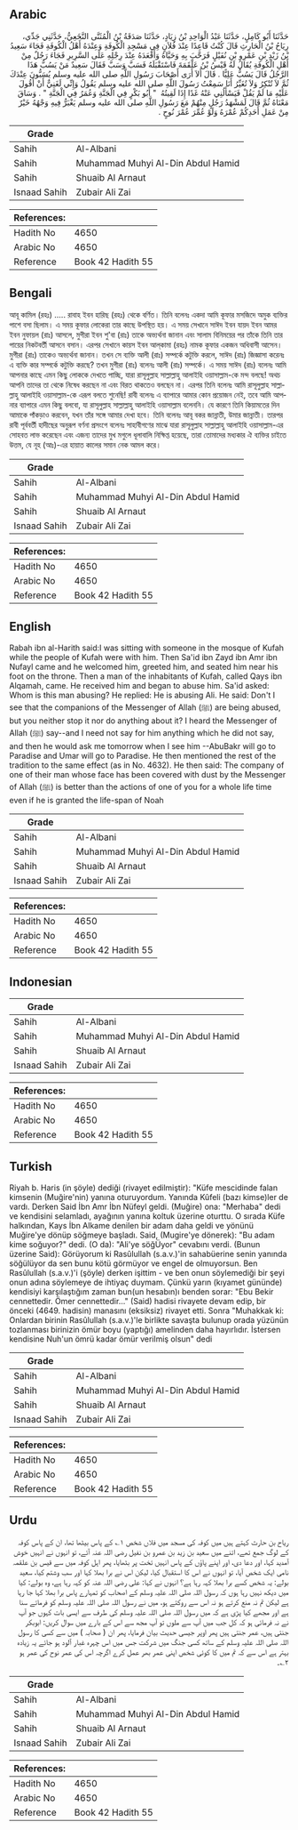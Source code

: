 ## Arabic


<div dir="rtl" lang="ar" style={{fontSize:'larger',backgroundColor:'#f8f9fa',padding:20}}>
حَدَّثَنَا أَبُو كَامِلٍ، حَدَّثَنَا عَبْدُ الْوَاحِدِ بْنُ زِيَادٍ، حَدَّثَنَا صَدَقَةُ بْنُ الْمُثَنَّى النَّخَعِيُّ، حَدَّثَنِي جَدِّي، رِيَاحُ بْنُ الْحَارِثِ قَالَ كُنْتُ قَاعِدًا عِنْدَ فُلاَنٍ فِي مَسْجِدِ الْكُوفَةِ وَعِنْدَهُ أَهْلُ الْكُوفَةِ فَجَاءَ سَعِيدُ بْنُ زَيْدِ بْنِ عَمْرِو بْنِ نُفَيْلٍ فَرَحَّبَ بِهِ وَحَيَّاهُ وَأَقْعَدَهُ عِنْدَ رِجْلِهِ عَلَى السَّرِيرِ فَجَاءَ رَجُلٌ مِنْ أَهْلِ الْكُوفَةِ يُقَالُ لَهُ قَيْسُ بْنُ عَلْقَمَةَ فَاسْتَقْبَلَهُ فَسَبَّ وَسَبَّ فَقَالَ سَعِيدٌ مَنْ يَسُبُّ هَذَا الرَّجُلُ قَالَ يَسُبُّ عَلِيًّا ‏.‏ قَالَ أَلاَ أَرَى أَصْحَابَ رَسُولِ اللَّهِ صلى الله عليه وسلم يُسَبُّونَ عِنْدَكَ ثُمَّ لاَ تُنْكِرُ وَلاَ تُغَيِّرُ أَنَا سَمِعْتُ رَسُولَ اللَّهِ صلى الله عليه وسلم يَقُولُ وَإِنِّي لَغَنِيٌّ أَنْ أَقُولَ عَلَيْهِ مَا لَمْ يَقُلْ فَيَسْأَلُنِي عَنْهُ غَدًا إِذَا لَقِيتُهُ ‏ "‏ أَبُو بَكْرٍ فِي الْجَنَّةِ وَعُمَرُ فِي الْجَنَّةِ ‏"‏ ‏.‏ وَسَاقَ مَعْنَاهُ ثُمَّ قَالَ لَمَشْهَدُ رَجُلٍ مِنْهُمْ مَعَ رَسُولِ اللَّهِ صلى الله عليه وسلم يَغْبَرُّ فِيهِ وَجْهُهُ خَيْرٌ مِنْ عَمَلِ أَحَدِكُمْ عُمْرَهُ وَلَوْ عُمِّرَ عُمْرَ نُوحٍ ‏.‏
</div>
<div style={{backgroundColor:'#f8f9fa',padding:20, marginBottom: 10}}><table> <thead> <tr> <th>Grade</th> <th></th> </tr> </thead> <tbody> <tr><td>Sahih</td><td>Al-Albani</td></tr><tr><td>Sahih</td><td>Muhammad Muhyi Al-Din Abdul Hamid</td></tr><tr><td>Sahih</td><td>Shuaib Al Arnaut</td></tr><tr><td>Isnaad Sahih</td><td>Zubair Ali Zai</td></tr></tbody></table><table> <thead> <tr> <th>References:</th> <th></th> </tr> </thead> <tbody><tr><td>Hadith No</td><td>4650</td></tr><tr><td>Arabic No</td><td>4650</td></tr><tr><td>Reference</td><td>Book 42 Hadith 55</td></tr></tbody></table></div>

## Bengali


<div dir="ltr" lang="bn" style={{fontSize:'larger',backgroundColor:'#f8f9fa',padding:20}}>
আবূ কামিল (রহঃ) ..... রাবাহ ইবন হারিছ (রহঃ) থেকে বর্ণিত। তিনি বলেনঃ একদা আমি কূফার মসজিদে অমুক ব্যক্তির পাশে বসা ছিলাম। এ সময় কূফার লোকেরা তার কাছে উপস্থিত হয়। এ সময় সেখানে সাঈদ ইবন যায়দ ইবন আমর ইবন নুফায়ল (রাঃ) আসলে, মুগীরা ইবন শু'বা (রাঃ) তাকে অভ্যর্থনা জানান এবং সালাম বিনিময়ের পর তাঁকে তিনি তার পায়ের নিকটবর্তী আসনে বসান। এরপর সেখানে কায়স ইবন আল্‌কামা (রহঃ) নামক কূফার একজন অধিবাসী আসেন। মুগীরা (রাঃ) তাকেও অভ্যর্থনা জানান। তখন সে ব্যক্তি আলী (রাঃ) সম্পর্কে কটুক্তি করলে, সাঈদ (রাঃ) জিজ্ঞাসা করেনঃ এ ব্যক্তি কার সম্পর্কে কটুক্তি করছে? তখন মুগীরা (রাঃ) বলেনঃ আলী (রাঃ) সম্পর্কে। এ সময় সাঈদ (রাঃ) বলেনঃ আমি আপনার কাছে এমন কিছু লোককে দেখতে পাচ্ছি, যারা রাসূলুল্লাহ সাল্লাল্লাহু আলাইহি ওয়াসাল্লাম-কে মন্দ বলছে! অথচ আপনি তাদের তা থেকে নিষেধ করছেন না এবং বিরত থাকতেও বলছেন না। এরপর তিনি বলেনঃ আমি রাসূলুল্লাহ সাল্লাল্লাহু আলাইহি ওয়াসাল্লাম-কে এরূপ বলতে শুনেছি! রাবী বলেনঃ এ ব্যাপারে আমার কোন প্রয়োজন নেই, তবে আমি আপনার ব্যাপারে এমন কিছু বলবো, যা রাসূলুল্লাহ সাল্লাল্লাহু আলাইহি ওয়াসাল্লাম বলেননি। যে কারণে তিনি কিয়ামতের দিন আমাকে পাঁকড়াও করবেন, যখন তাঁর সঙ্গে আমার দেখা হবে। তিনি বলেনঃ আবূ বকর জান্নাতী, উমার জান্নাতী। তারপর রাবী পূর্ববর্তী হাদীছের অনুরূপ বর্ণনা প্রসংগে বলেনঃ সাহাবীগণের মাঝে যারা রাসূলুল্লাহ সাল্লাল্লাহু আলাইহি ওয়াসাল্লাম-এর সোহবত লাভ করেছেন এবং এজন্য তাদের মুখ মগুলে ধূলাবালি নিক্ষিপ্ত হয়েছে, তারা তোমাদের মধ্যকার ঐ ব্যক্তির চাইতে উত্তম, যে নূহ (আঃ)-এর হায়াত কালের সমান নেক আমল করে।
</div>
<div style={{backgroundColor:'#f8f9fa',padding:20, marginBottom: 10}}><table> <thead> <tr> <th>Grade</th> <th></th> </tr> </thead> <tbody> <tr><td>Sahih</td><td>Al-Albani</td></tr><tr><td>Sahih</td><td>Muhammad Muhyi Al-Din Abdul Hamid</td></tr><tr><td>Sahih</td><td>Shuaib Al Arnaut</td></tr><tr><td>Isnaad Sahih</td><td>Zubair Ali Zai</td></tr></tbody></table><table> <thead> <tr> <th>References:</th> <th></th> </tr> </thead> <tbody><tr><td>Hadith No</td><td>4650</td></tr><tr><td>Arabic No</td><td>4650</td></tr><tr><td>Reference</td><td>Book 42 Hadith 55</td></tr></tbody></table></div>

## English


<div dir="ltr" lang="en" style={{fontSize:'larger',backgroundColor:'#f8f9fa',padding:20}}>
Rabah ibn al-Harith said:I was sitting with someone in the mosque of Kufah while the people of Kufah were with him. Then Sa'id ibn Zayd ibn Amr ibn Nufayl came and he welcomed him, greeted him, and seated him near his foot on the throne. Then a man of the inhabitants of Kufah, called Qays ibn Alqamah, came. He received him and began to abuse him. Sa'id asked: Whom is this man abusing? He replied: He is abusing Ali. He said: Don't I see that the companions of the Messenger of Allah (ﷺ) are being abused, but you neither stop it nor do anything about it? I heard the Messenger of Allah (ﷺ) say--and I need not say for him anything which he did not say, and then he would ask me tomorrow when I see him --AbuBakr will go to Paradise and Umar will go to Paradise. He then mentioned the rest of the tradition to the same effect (as in No. 4632). He then said: The company of one of their man whose face has been covered with dust by the Messenger of Allah (ﷺ) is better than the actions of one of you for a whole life time even if he is granted the life-span of Noah
</div>
<div style={{backgroundColor:'#f8f9fa',padding:20, marginBottom: 10}}><table> <thead> <tr> <th>Grade</th> <th></th> </tr> </thead> <tbody> <tr><td>Sahih</td><td>Al-Albani</td></tr><tr><td>Sahih</td><td>Muhammad Muhyi Al-Din Abdul Hamid</td></tr><tr><td>Sahih</td><td>Shuaib Al Arnaut</td></tr><tr><td>Isnaad Sahih</td><td>Zubair Ali Zai</td></tr></tbody></table><table> <thead> <tr> <th>References:</th> <th></th> </tr> </thead> <tbody><tr><td>Hadith No</td><td>4650</td></tr><tr><td>Arabic No</td><td>4650</td></tr><tr><td>Reference</td><td>Book 42 Hadith 55</td></tr></tbody></table></div>

## Indonesian


<div dir="ltr" lang="id" style={{fontSize:'larger',backgroundColor:'#f8f9fa',padding:20}}>

</div>
<div style={{backgroundColor:'#f8f9fa',padding:20, marginBottom: 10}}><table> <thead> <tr> <th>Grade</th> <th></th> </tr> </thead> <tbody> <tr><td>Sahih</td><td>Al-Albani</td></tr><tr><td>Sahih</td><td>Muhammad Muhyi Al-Din Abdul Hamid</td></tr><tr><td>Sahih</td><td>Shuaib Al Arnaut</td></tr><tr><td>Isnaad Sahih</td><td>Zubair Ali Zai</td></tr></tbody></table><table> <thead> <tr> <th>References:</th> <th></th> </tr> </thead> <tbody><tr><td>Hadith No</td><td>4650</td></tr><tr><td>Arabic No</td><td>4650</td></tr><tr><td>Reference</td><td>Book 42 Hadith 55</td></tr></tbody></table></div>

## Turkish


<div dir="ltr" lang="tr" style={{fontSize:'larger',backgroundColor:'#f8f9fa',padding:20}}>
Riyah b. Haris (in şöyle) dediği (rivayet edilmiştir): "Küfe mescidinde falan kimsenin (Muğire'nin) yanına oturuyordum. Yanında Kûfeli (bazı kimse)ler de vardı. Derken Said İbn Amr İbn Nüfeyl geldi. (Muğire) ona: "Merhaba" dedi ve kendisini selamladı, ayağının yanına koltuk üzerine oturttu. O sırada Küfe halkından, Kays İbn Alkame denilen bir adam daha geldi ve yönünü Muğire'ye dönüp söğmeye başladı. Said, (Mugire'ye dönerek): "Bu adam kime soğuyor?" dedi. (O da): "Ali'ye söğÜyor" cevabını verdi. (Bunun üzerine Said): Görüyorum ki Rasûlullah (s.a.v.)'in sahabüerine senin yanında söğülüyor da sen bunu kötü görmüyor ve engel de olmuyorsun. Ben Rasûlullah (s.a.v.)'i (şöyle) derken işittim - ve ben onun söylemediği bir şeyi onun adına söylemeye de ihtiyaç duymam. Çünkü yarın (kıyamet gününde) kendisiyi karşılaştığım zaman bun(un hesabın)ı benden sorar: "Ebu Bekir cennettedir. Ömer cennettedir..." (Said) hadisi rivayete devam edip, bir önceki (4649. hadisin) manasını (eksiksiz) rivayet etti. Sonra "Muhakkak ki: Onlardan birinin Rasûlullah (s.a.v.)'le birlikte savaşta bulunup orada yüzünün tozlanması birinizin ömür boyu (yaptığı) amelinden daha hayırlıdır. İstersen kendisine Nuh'un ömrü kadar ömür verilmiş olsun" dedi
</div>
<div style={{backgroundColor:'#f8f9fa',padding:20, marginBottom: 10}}><table> <thead> <tr> <th>Grade</th> <th></th> </tr> </thead> <tbody> <tr><td>Sahih</td><td>Al-Albani</td></tr><tr><td>Sahih</td><td>Muhammad Muhyi Al-Din Abdul Hamid</td></tr><tr><td>Sahih</td><td>Shuaib Al Arnaut</td></tr><tr><td>Isnaad Sahih</td><td>Zubair Ali Zai</td></tr></tbody></table><table> <thead> <tr> <th>References:</th> <th></th> </tr> </thead> <tbody><tr><td>Hadith No</td><td>4650</td></tr><tr><td>Arabic No</td><td>4650</td></tr><tr><td>Reference</td><td>Book 42 Hadith 55</td></tr></tbody></table></div>

## Urdu


<div dir="rtl" lang="ur" style={{fontSize:'larger',backgroundColor:'#f8f9fa',padding:20}}>
ریاح بن حارث کہتے ہیں میں کوفہ کی مسجد میں فلاں شخص ۱؎ کے پاس بیٹھا تھا، ان کے پاس کوفہ کے لوگ جمع تھے، اتنے میں سعید بن زید بن عمرو بن نفیل رضی اللہ عنہ آئے، تو انہوں نے انہیں خوش آمدید کہا، اور دعا دی، اور اپنے پاؤں کے پاس انہیں تخت پر بٹھایا، پھر اہل کوفہ میں سے قیس بن علقمہ نامی ایک شخص آیا، تو انہوں نے اس کا استقبال کیا، لیکن اس نے برا بھلا کہا اور سب وشتم کیا، سعید بولے: یہ شخص کسے برا بھلا کہہ رہا ہے؟ انہوں نے کہا: علی رضی اللہ عنہ کو کہہ رہا ہے، وہ بولے: کیا میں دیکھ نہیں رہا ہوں کہ رسول اللہ صلی اللہ علیہ وسلم کے اصحاب کو تمہارے پاس برا بھلا کہا جا رہا ہے لیکن تم نہ منع کرتے ہو نہ اس سے روکتے ہو، میں نے رسول اللہ صلی اللہ علیہ وسلم کو فرماتے سنا ہے اور مجھے کیا پڑی ہے کہ میں رسول اللہ صلی اللہ علیہ وسلم کی طرف سے ایسی بات کہوں جو آپ نے نہ فرمائی ہو کہ کل جب میں آپ سے ملوں تو آپ مجھ سے اس کے بارے میں سوال کریں: ابوبکر جنتی ہیں، عمر جنتی ہیں پھر اوپر جیسی حدیث بیان فرمایا، پھر ان ( صحابہ ) میں سے کسی کا رسول اللہ صلی اللہ علیہ وسلم کے ساتھ کسی جنگ میں شرکت جس میں اس چہرہ غبار آلود ہو جائے یہ زیادہ بہتر ہے اس سے کہ تم میں کا کوئی شخص اپنی عمر بھر عمل کرے اگرچہ اس کی عمر نوح کی عمر ہو ۲؎۔
</div>
<div style={{backgroundColor:'#f8f9fa',padding:20, marginBottom: 10}}><table> <thead> <tr> <th>Grade</th> <th></th> </tr> </thead> <tbody> <tr><td>Sahih</td><td>Al-Albani</td></tr><tr><td>Sahih</td><td>Muhammad Muhyi Al-Din Abdul Hamid</td></tr><tr><td>Sahih</td><td>Shuaib Al Arnaut</td></tr><tr><td>Isnaad Sahih</td><td>Zubair Ali Zai</td></tr></tbody></table><table> <thead> <tr> <th>References:</th> <th></th> </tr> </thead> <tbody><tr><td>Hadith No</td><td>4650</td></tr><tr><td>Arabic No</td><td>4650</td></tr><tr><td>Reference</td><td>Book 42 Hadith 55</td></tr></tbody></table></div>